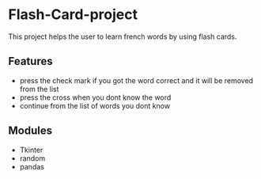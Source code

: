 
# Flash-Card-project

This project helps the user to learn french words by using flash cards.


## Features

- press the check mark if you got the word correct and it will be removed from the list
- press the cross when you dont know the word
- continue from the list of words you dont know


## Modules

- Tkinter
- random
- pandas

